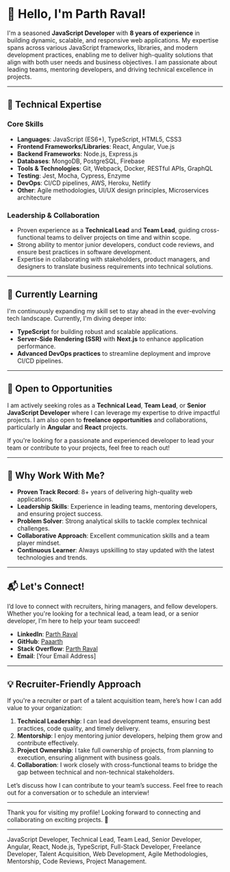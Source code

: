 # 👋 Hello, I'm Parth Raval!

I'm a seasoned **JavaScript Developer** with **8 years of experience** in building dynamic, scalable, and responsive web applications. My expertise spans across various JavaScript frameworks, libraries, and modern development practices, enabling me to deliver high-quality solutions that align with both user needs and business objectives. I am passionate about leading teams, mentoring developers, and driving technical excellence in projects.

---

## 💼 **Technical Expertise**

### **Core Skills**
- **Languages**: JavaScript (ES6+), TypeScript, HTML5, CSS3
- **Frontend Frameworks/Libraries**: React, Angular, Vue.js
- **Backend Frameworks**: Node.js, Express.js
- **Databases**: MongoDB, PostgreSQL, Firebase
- **Tools & Technologies**: Git, Webpack, Docker, RESTful APIs, GraphQL
- **Testing**: Jest, Mocha, Cypress, Enzyme
- **DevOps**: CI/CD pipelines, AWS, Heroku, Netlify
- **Other**: Agile methodologies, UI/UX design principles, Microservices architecture

### **Leadership & Collaboration**
- Proven experience as a **Technical Lead** and **Team Lead**, guiding cross-functional teams to deliver projects on time and within scope.
- Strong ability to mentor junior developers, conduct code reviews, and ensure best practices in software development.
- Expertise in collaborating with stakeholders, product managers, and designers to translate business requirements into technical solutions.

---

## 🌱 **Currently Learning**
I'm continuously expanding my skill set to stay ahead in the ever-evolving tech landscape. Currently, I'm diving deeper into:
- **TypeScript** for building robust and scalable applications.
- **Server-Side Rendering (SSR)** with **Next.js** to enhance application performance.
- **Advanced DevOps practices** to streamline deployment and improve CI/CD pipelines.

---

## 🤝 **Open to Opportunities**
I am actively seeking roles as a **Technical Lead**, **Team Lead**, or **Senior JavaScript Developer** where I can leverage my expertise to drive impactful projects. I am also open to **freelance opportunities** and collaborations, particularly in **Angular** and **React** projects.

If you're looking for a passionate and experienced developer to lead your team or contribute to your projects, feel free to reach out!

---

## 🚀 **Why Work With Me?**
- **Proven Track Record**: 8+ years of delivering high-quality web applications.
- **Leadership Skills**: Experience in leading teams, mentoring developers, and ensuring project success.
- **Problem Solver**: Strong analytical skills to tackle complex technical challenges.
- **Collaborative Approach**: Excellent communication skills and a team player mindset.
- **Continuous Learner**: Always upskilling to stay updated with the latest technologies and trends.

---

## 📬 **Let's Connect!**
I’d love to connect with recruiters, hiring managers, and fellow developers. Whether you're looking for a technical lead, a team lead, or a senior developer, I’m here to help your team succeed!

- **LinkedIn**: [Parth Raval](https://www.linkedin.com/in/parth-raval/)
- **GitHub**: [Paaarth](https://github.com/Paaarth)
- **Stack Overflow**: [Parth Raval](https://stackoverflow.com/users/5734387/parth-raval)
- **Email**: [Your Email Address]

---

## 💡 **Recruiter-Friendly Approach**
If you're a recruiter or part of a talent acquisition team, here’s how I can add value to your organization:
1. **Technical Leadership**: I can lead development teams, ensuring best practices, code quality, and timely delivery.
2. **Mentorship**: I enjoy mentoring junior developers, helping them grow and contribute effectively.
3. **Project Ownership**: I take full ownership of projects, from planning to execution, ensuring alignment with business goals.
4. **Collaboration**: I work closely with cross-functional teams to bridge the gap between technical and non-technical stakeholders.

Let’s discuss how I can contribute to your team’s success. Feel free to reach out for a conversation or to schedule an interview!

---

Thank you for visiting my profile! Looking forward to connecting and collaborating on exciting projects. 🚀

---

JavaScript Developer, Technical Lead, Team Lead, Senior Developer, Angular, React, Node.js, TypeScript, Full-Stack Developer, Freelance Developer, Talent Acquisition, Web Development, Agile Methodologies, Mentorship, Code Reviews, Project Management.
